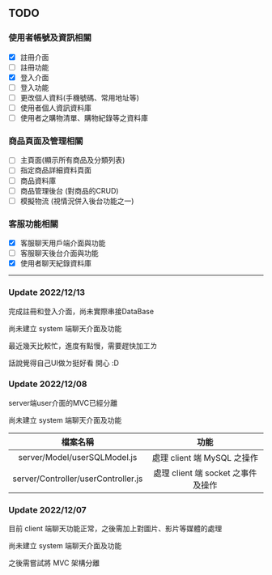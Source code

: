 ## TODO
### 使用者帳號及資訊相關
- [x] 註冊介面
- [ ] 註冊功能
- [x] 登入介面
- [ ] 登入功能
- [ ] 更改個人資料(手機號碼、常用地址等)
- [ ] 使用者個人資訊資料庫
- [ ] 使用者之購物清單、購物紀錄等之資料庫

### 商品頁面及管理相關
- [ ] 主頁面(顯示所有商品及分類列表)
- [ ] 指定商品詳細資料頁面
- [ ] 商品資料庫
- [ ] 商品管理後台 (對商品的CRUD)
- [ ] 模擬物流 (視情況併入後台功能之一)

### 客服功能相關
- [x] 客服聊天用戶端介面與功能
- [ ] 客服聊天後台介面與功能
- [x] 使用者聊天紀錄資料庫

---

### Update 2022/12/13
完成註冊和登入介面，尚未實際串接DataBase

尚未建立 system 端聊天介面及功能

最近幾天比較忙，進度有點慢，需要趕快加工ㄌ

話說覺得自己UI做ㄉ挺好看 開心 :D

### Update 2022/12/08
server端user介面的MVC已經分離

尚未建立 system 端聊天介面及功能

|檔案名稱|功能|
|:-:|:-:|
|server/Model/userSQLModel.js|處理 client 端 MySQL 之操作|
|server/Controller/userController.js|處理 client 端 socket 之事件及操作|

### Update 2022/12/07

目前 client 端聊天功能正常，之後需加上對圖片、影片等媒體的處理

尚未建立 system 端聊天介面及功能

之後需嘗試將 MVC 架構分離
